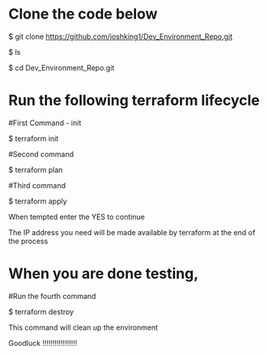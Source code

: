 
# Clone the code below 

$ git clone https://github.com/joshking1/Dev_Environment_Repo.git 

$ ls 

$ cd Dev_Environment_Repo.git 

# Run the following terraform lifecycle 

#First Command - init 

$ terraform init 

#Second command 

$ terraform plan 

#Third command 

$ terraform apply 

When tempted enter the YES to continue 

The IP address you need will be made available by terraform at the end of the process 

# When you are done testing, 

#Run the fourth command 

$ terraform destroy 

This command will clean up the environment 

Goodluck !!!!!!!!!!!!!!!!!



